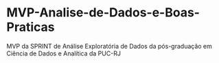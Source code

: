 # MVP-Analise-de-Dados-e-Boas-Praticas
MVP da SPRINT de Análise Exploratória de Dados da pós-graduação em Ciência de Dados e Analítica da PUC-RJ
